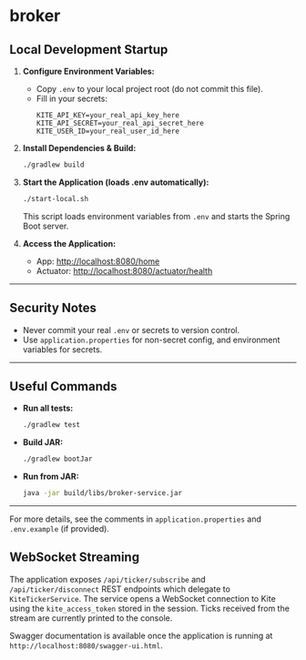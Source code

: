 # broker

## Local Development Startup

1. **Configure Environment Variables:**
   - Copy `.env` to your local project root (do not commit this file).
   - Fill in your secrets:
     ```env
     KITE_API_KEY=your_real_api_key_here
     KITE_API_SECRET=your_real_api_secret_here
     KITE_USER_ID=your_real_user_id_here
     ```

2. **Install Dependencies & Build:**
   ```zsh
   ./gradlew build
   ```

3. **Start the Application (loads .env automatically):**
   ```zsh
   ./start-local.sh
   ```
   This script loads environment variables from `.env` and starts the Spring Boot server.

4. **Access the Application:**
   - App: [http://localhost:8080/home](http://localhost:8080/home)
   - Actuator: [http://localhost:8080/actuator/health](http://localhost:8080/actuator/health)

---

## Security Notes
- Never commit your real `.env` or secrets to version control.
- Use `application.properties` for non-secret config, and environment variables for secrets.

---

## Useful Commands
- **Run all tests:**
  ```zsh
  ./gradlew test
  ```
- **Build JAR:**
  ```zsh
  ./gradlew bootJar
  ```
- **Run from JAR:**
  ```zsh
  java -jar build/libs/broker-service.jar
  ```

---

For more details, see the comments in `application.properties` and `.env.example` (if provided).

## WebSocket Streaming

The application exposes `/api/ticker/subscribe` and `/api/ticker/disconnect` REST
endpoints which delegate to `KiteTickerService`. The service opens a WebSocket
connection to Kite using the `kite_access_token` stored in the session. Ticks
received from the stream are currently printed to the console.

Swagger documentation is available once the application is running at
`http://localhost:8080/swagger-ui.html`.
